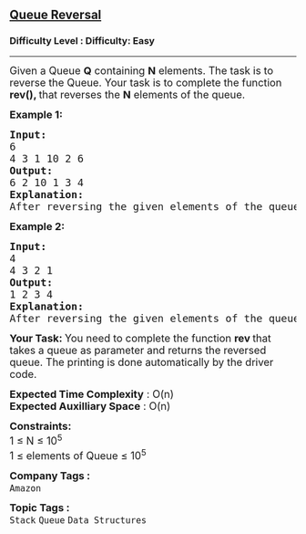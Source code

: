 <h2><a href="https://www.geeksforgeeks.org/problems/queue-reversal/1?page=1&category=Stack&company=Amazon,Microsoft,Flipkart,Adobe,Google,Samsung,Accolite,MakeMyTrip,Zoho,Snapdeal,Paytm,Walmart,Morgan%20Stanley,Ola%20Cabs,Oracle,Facebook,Hike,Qualcomm,Wipro,PayPal,Atlassian,Uber&sortBy=submissions">Queue Reversal</a></h2><h3>Difficulty Level : Difficulty: Easy</h3><hr><div class="problems_problem_content__Xm_eO"><p><span style="font-size: 18px;">Given a Queue <strong>Q</strong> containing <strong>N</strong> elements. The task is to reverse the Queue. Your task is to complete the&nbsp;function <strong>rev(), </strong>that reverses the <strong>N</strong> elements of the queue.</span></p>
<p><span style="font-size: 18px;"><strong>Example 1:</strong></span></p>
<pre><span style="font-size: 18px;"><strong>Input:
</strong>6
4 3 1 10 2 6
<strong>Output: 
</strong>6 2 10 1 3 4
<strong>Explanation: 
</strong>After reversing the given elements of the queue , the resultant queue will be 6 2 10 1 3 4.</span>
</pre>
<p><span style="font-size: 18px;"><strong>Example 2:</strong></span></p>
<pre><span style="font-size: 18px;"><strong>Input:
</strong>4
4 3 2 1&nbsp;
<strong>Output: 
</strong>1 2 3 4
<strong>Explanation: 
</strong>After reversing the given elements of the queue , the resultant queue will be 1 2 3 4.</span></pre>
<p><span style="font-size: 18px;"><strong>Your Task: </strong>You need to complete the function <strong>rev </strong>that takes a queue as parameter and returns the reversed queue. The printing is done automatically by the driver code.</span></p>
<p><span style="font-size: 18px;"><strong>Expected Time Complexity</strong> : O(n)<br><strong>Expected Auxilliary Space</strong> : O(n)</span></p>
<p><span style="font-size: 18px;"><strong>Constraints:</strong><br>1 ≤ N ≤ 10<sup>5</sup><br>1 ≤ elements of Queue ≤ 10<sup>5</sup></span></p></div><p><span style=font-size:18px><strong>Company Tags : </strong><br><code>Amazon</code>&nbsp;<br><p><span style=font-size:18px><strong>Topic Tags : </strong><br><code>Stack</code>&nbsp;<code>Queue</code>&nbsp;<code>Data Structures</code>&nbsp;